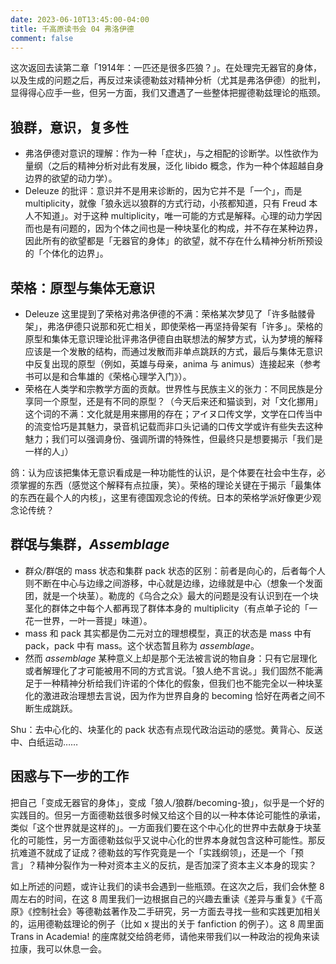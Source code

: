 ```yaml
---
date: 2023-06-10T13:45:00-04:00
title: 千高原读书会 04 弗洛伊德
comment: false
---
```


这次返回去读第二章「1914年：一匹还是很多匹狼？」。在处理完无器官的身体，以及生成的问题之后，再反过来读德勒兹对精神分析（尤其是弗洛伊德）的批判，显得得心应手一些，但另一方面，我们又遭遇了一些整体把握德勒兹理论的瓶颈。

## 狼群，意识，复多性

- 弗洛伊德对意识的理解：作为一种「症状」，与之相配的诊断学。以性欲作为量纲（之后的精神分析对此有发展，泛化 libido 概念，作为一种个体超越自身边界的欲望的动力学）。
- Deleuze 的批评：意识并不是用来诊断的，因为它并不是「一个」，而是 multiplicity，就像「狼永远以狼群的方式行动，小孩都知道，只有 Freud 本人不知道」。对于这种 multiplicity，唯一可能的方式是解释。心理的动力学因而也是有问题的，因为个体之间也是一种块茎化的构成，并不存在某种边界，因此所有的欲望都是「无器官的身体」的欲望，就不存在什么精神分析所预设的「个体化的边界」。

## 荣格：原型与集体无意识

- Deleuze 这里提到了荣格对弗洛伊德的不满：荣格某次梦见了「许多骷髅骨架」，弗洛伊德只说那和死亡相关，即使荣格一再坚持骨架有「许多」。荣格的原型和集体无意识理论批评弗洛伊德自由联想法的解梦方式，认为梦境的解释应该是一个发散的结构，而通过发散而非单点跳跃的方式，最后与集体无意识中反复出现的原型（例如，英雄与母亲，anima 与 animus）连接起来（参考书可以是和合隼雄的《荣格心理学入门》）。
- 荣格在人类学和宗教学方面的贡献。世界性与民族主义的张力：不同民族是分享同一个原型，还是有不同的原型？（今天后来还和猫谈到，对「文化挪用」这个词的不满：文化就是用来挪用的存在；アイヌ口传文学，文学在口传当中的流变恰巧是其魅力，录音机记载而非口头记诵的口传文学或许有些失去这种魅力；我们可以强调身份、强调所谓的特殊性，但最终只是想要揭示「我们是一样的人」）

鸽：认为应该把集体无意识看成是一种功能性的认识，是个体要在社会中生存，必须掌握的东西（感觉这个解释有点拉康，笑）。荣格的理论关键在于揭示「最集体的东西在最个人的内核」，这里有德国观念论的传统。日本的荣格学派好像更少观念论传统？


## 群氓与集群，*Assemblage*

- 群众/群氓的 mass 状态和集群 pack 状态的区别：前者是向心的，后者每个人则不断在中心与边缘之间游移，中心就是边缘，边缘就是中心（想象一个发面团，就是一个块茎）。勒庞的《乌合之众》最大的问题是没有认识到在一个块茎化的群体之中每个人都再现了群体本身的 multiplicity（有点单子论的「一花一世界，一叶一菩提」味道）。
- mass 和 pack 其实都是伪二元对立的理想模型，真正的状态是 mass 中有 pack，pack 中有 mass。这个状态暂且称为 *assemblage*。
- 然而 *assemblage* 某种意义上却是那个无法被言说的物自身：只有它层理化或者解理化了才可能被用不同的方式言说。「狼人绝不言说。」我们固然不能满足于一种精神分析给我们许诺的个体化的假象，但我们也不能完全以一种块茎化的激进政治理想去言说，因为作为世界自身的 becoming 恰好在两者之间不断生成跳跃。

Shu：去中心化的、块茎化的 pack 状态有点现代政治运动的感觉。黄背心、反送中、白纸运动……

## 困惑与下一步的工作

把自己「变成无器官的身体」，变成「狼人/狼群/becoming-狼」，似乎是一个好的实践目的。但另一方面德勒兹很多时候又给这个目的以一种本体论可能性的承诺，类似「这个世界就是这样的」。一方面我们要在这个中心化的世界中去献身于块茎化的可能性，另一方面德勒兹似乎又说中心化的世界本身就包含这种可能性。那反抗难道不就成了证成？德勒兹的写作究竟是一个「实践纲领」，还是一个「预言」？精神分裂作为一种对资本主义的反抗，是否加深了资本主义本身的现实？

如上所述的问题，或许让我们的读书会遇到一些瓶颈。在这次之后，我们会休整 8 周左右的时间，在这 8 周里我们一边根据自己的兴趣去重读《差异与重复》《千高原》《控制社会》等德勒兹著作及二手研究，另一方面去寻找一些和实践更加相关的，运用德勒兹理论的例子（比如 x 提出的关于 fanfiction 的例子）。这 8 周里面 Trans in Academia! 的座席就交给鸽老师，请他来带我们以一种政治的视角来读拉康，我可以休息一会。
